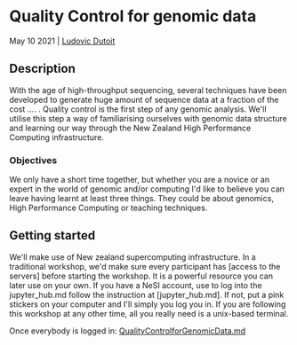 # Quality Control for genomic data

May 10 2021 | [Ludovic Dutoit](https://ldutoit.github.io)

## Description
With the age of high\-throughput sequencing, several techniques have been developed to
generate huge amount of sequence data at a fraction of the cost .... . Quality control is the first step of any genomic analysis. We'll utilise this step a way of familiarising ourselves with genomic data structure and learning our way through the New Zealand High Performance Computing infrastructure.

### Objectives

We only have a short time together, but whether you are a novice or an expert in the world of genomic and/or computing I'd like to believe you can leave having learnt at least three things. They could be about genomics, High Performance Computing or teaching techniques.

## Getting started

We'll make use of New zealand supercomputing infrastructure. In a traditional workshop, we'd make sure every participant has [access to the servers] before starting the workshop. It is a powerful resource you can later use on your own. If you have a NeSI account,  use to log into the jupyter_hub.md follow the instruction at [jupyter_hub.md]. If not, put a pink stickers on your computer and I'll simply you log you in. If you are following this workshop at any other time, all you really need is a unix-based terminal.

Once everybody is logged in: [QualityControlforGenomicData.md](QualityControlforGenomicData.md)







